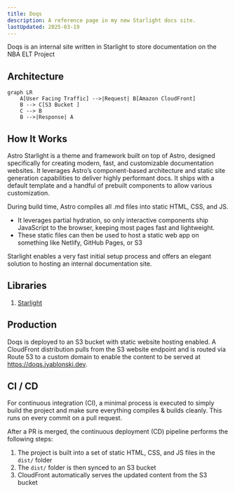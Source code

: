 ```yaml
---
title: Doqs
description: A reference page in my new Starlight docs site.
lastUpdated: 2025-03-19
---
```



Doqs is an internal site written in Starlight to store documentation on the NBA ELT Project

## Architecture

``` mermaid
graph LR
    A[User Facing Traffic] -->|Request| B[Amazon CloudFront]
    B --> C[S3 Bucket ]
    C --> B
    B -->|Response| A

```

## How It Works

Astro Starlight is a theme and framework built on top of Astro, designed specifically for creating modern, fast, and customizable documentation websites. It leverages Astro’s component-based architecture and static site generation capabilities to deliver highly performant docs. It ships with a default template and a handful of prebuilt components to allow various customization.

During build time, Astro compiles all .md files into static HTML, CSS, and JS.

- It leverages partial hydration, so only interactive components ship JavaScript to the browser, keeping most pages fast and lightweight.
- These static files can then be used to host a static web app on something like Netlify, GitHub Pages, or S3

Starlight enables a very fast initial setup process and offers an elegant solution to hosting an internal documentation site.

## Libraries

1. [Starlight](https://starlight.astro.build/)

## Production

Doqs is deployed to an S3 bucket with static website hosting enabled. A CloudFront distribution pulls from the S3 website endpoint and is routed via Route 53 to a custom domain to enable the content to be served at https://doqs.jyablonski.dev.

## CI / CD

For continuous integration (CI), a minimal process is executed to simply build the project and make sure everything compiles & builds cleanly. This runs on every commit on a pull request.

After a PR is merged, the continuous deployment (CD) pipeline performs the following steps:

1. The project is built into a set of static HTML, CSS, and JS files in the `dist/` folder
2. The `dist/` folder is then synced to an S3 bucket
3. CloudFront automatically serves the updated content from the S3 bucket
